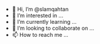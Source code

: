 - 👋 Hi, I’m @slamqahtan
- 👀 I’m interested in ...
- 🌱 I’m currently learning ...
- 💞️ I’m looking to collaborate on ...
- 📫 How to reach me ...

<!---
slamqahtan/slamqahtan is a ✨ special ✨ repository because its `README.md` (this file) appears on your GitHub profile.
You can click the Preview link to take a look at your changes.
--->
